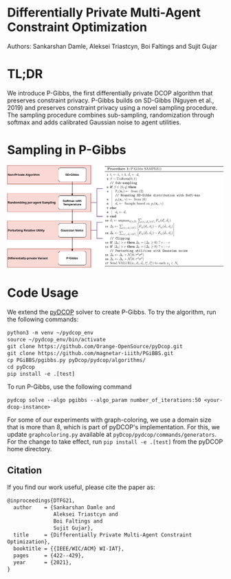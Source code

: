 # Differentially Private Multi-Agent Constraint Optimization

Authors: Sankarshan Damle, Aleksei Triastcyn, Boi Faltings and Sujit Gujar

# TL;DR
We introduce P-Gibbs, the first differentially private DCOP algorithm that preserves constraint privacy. P-Gibbs builds on SD-Gibbs (Nguyen et al., 2019) and preserves constraint privacy using a novel sampling procedure. The sampling procedure combines sub-sampling, randomization through softmax and adds calibrated Gaussian noise to agent utilities.

# Sampling in P-Gibbs

![Alt text](P-Gibbs-Sampling.png?raw=true "P-Gibbs Sampling Procedure")

# Code Usage
We extend the [pyDCOP](https://github.com/Orange-OpenSource/pyDcop) solver to create P-Gibbs. To try the algorithm, run the following commands:

```
python3 -m venv ~/pydcop_env
source ~/pydcop_env/bin/activate
git clone https://github.com/Orange-OpenSource/pyDcop.git
git clone https://github.com/magnetar-iiith/PGiBBS.git
cp PGiBBS/pgibbs.py pyDcop/pydcop/algorithms/
cd pyDcop
pip install -e .[test]
```

To run P-Gibbs, use the following command 
```
pydcop solve --algo pgibbs --algo_param number_of_iterations:50 <your-dcop-instance>
```

For some of our experiments with graph-coloring, we use a domain size that is more than 8, which is part of pyDCOP's implementation. For this, we update `graphcoloring.py` available at `pyDcop/pydcop/commands/generators`. For the change to take effect, run `pip install -e .[test]` from the pyDCOP home directory.




## Citation

If you find our work useful, please cite the paper as:

```
@inproceedings{DTFG21,
  author    = {Sankarshan Damle and
               Aleksei Triastcyn and
               Boi Faltings and
               Sujit Gujar},
  title     = {Differentially Private Multi-Agent Constraint Optimization},
  booktitle = {{IEEE/WIC/ACM} WI-IAT},
  pages     = {422--429},
  year      = {2021},
}
```
